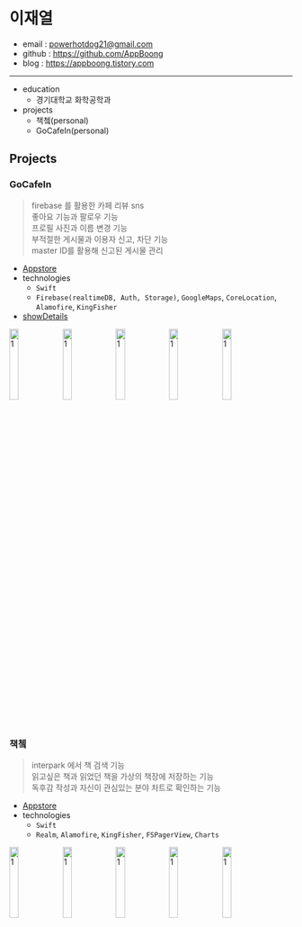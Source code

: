 # 이재열
* email : powerhotdog21@gmail.com
* github : https://github.com/AppBoong
* blog : https://appboong.tistory.com
---
* education
  * 경기대학교 화학공학과
* projects
  * 책쳌(personal)
  * GoCafeIn(personal)  
  
## Projects  
### GoCafeIn
> firebase 를 활용한 카페 리뷰 sns  
> 좋아요 기능과 팔로우 기능  
> 프로필 사진과 이름 변경 기능  
> 부적절한 게시물과 이용자 신고, 차단 기능  
> master ID를 활용해 신고된 게시물 관리  
* [Appstore](https://apps.apple.com/kr/app/gocafein/id1546540991)
* technologies
  * `Swift`   
  * `Firebase(realtimeDB, Auth, Storage)`, `GoogleMaps`, `CoreLocation`, `Alamofire`, `KingFisher`  
* [showDetails](https://github.com/AppBoong/GoCafeInPf/blob/master/README.md)   
   
<img src="https://user-images.githubusercontent.com/67822732/103854021-d7eeef00-50f2-11eb-81d3-2693b025fccc.jpeg" width="18%" height="18%" title="1" alt="1"></img> <img src="https://user-images.githubusercontent.com/67822732/103854006-d1607780-50f2-11eb-8a19-40f6d484b56d.jpeg" width="18%" height="18%" title="1" alt="1"></img> <img src="https://user-images.githubusercontent.com/67822732/103854023-d8878580-50f2-11eb-824e-fc768cc69db2.jpeg" width="18%" height="18%" title="1" alt="1"></img> <img src="https://user-images.githubusercontent.com/67822732/103854024-d9201c00-50f2-11eb-99b1-ffa0f81e2347.jpeg" width="18%" height="18%" title="1" alt="1"></img> <img src="https://user-images.githubusercontent.com/67822732/103854027-d9b8b280-50f2-11eb-9809-c96f628728ab.jpeg" width="18%" height="18%" title="1" alt="1"></img>   

### 책쳌  
> interpark 에서 책 검색 기능  
> 읽고싶은 책과 읽었던 책을 가상의 책장에 저장하는 기능  
> 독후감 작성과 자신이 관심있는 분야 차트로 확인하는 기능  
* [Appstore](https://apps.apple.com/kr/app/%EC%B1%85%EC%B3%8C-%EB%82%B4-%EC%86%90%EC%95%88%EC%97%90-%EC%9E%91%EC%9D%80-%EC%B1%85%EC%9E%A5/id1516136297)
* technologies
  * `Swift`
  * `Realm`, `Alamofire`, `KingFisher`, `FSPagerView`, `Charts`       

<img src="https://user-images.githubusercontent.com/67822732/103854401-b0e4ed00-50f3-11eb-9836-417acf216e79.png" width="18%" height="18%" title="1" alt="1"></img> <img src="https://user-images.githubusercontent.com/67822732/103854400-afb3c000-50f3-11eb-8d76-4c80215f2fb2.png" width="18%" height="18%" title="1" alt="1"></img> <img src="https://user-images.githubusercontent.com/67822732/103854395-ae829300-50f3-11eb-87ea-e6eac744ca62.png" width="18%" height="18%" title="1" alt="1"></img> <img src="https://user-images.githubusercontent.com/67822732/103854381-a9254880-50f3-11eb-9c4e-30039eec63ea.png" width="18%" height="18%" title="1" alt="1"></img> <img src="https://user-images.githubusercontent.com/67822732/103854392-ade9fc80-50f3-11eb-9969-bc1e6152c4c2.png" width="18%" height="18%" title="1" alt="1"></img>

